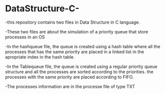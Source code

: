 # DataStructure-C-
-this repository contains two files in Data Structure in C language.

-These two files are about the simulation of a priority queue that store processes in an OS

-In the hashqueue file, the queue is created using a hash table where all the processes that has the same priority are placed in a linked list in the apropriate index in the hash table.

-In the Tablequeue file, the queue is created using a regular priority queue structure and all the processes are sorted according to the priorities. the processes with the same priority are placed according to FIFO.

-The processes information are in the processe file of type TXT
